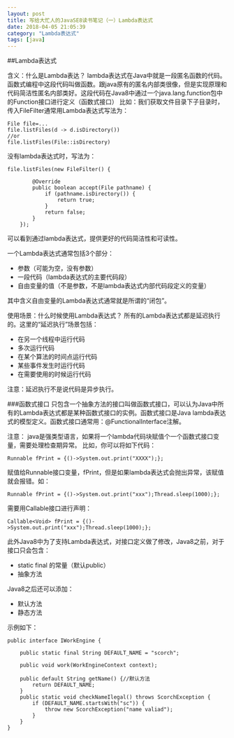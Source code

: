 ```yaml
---
layout: post
title: 写给大忙人的JavaSE8读书笔记（一）Lambda表达式
date: 2018-04-05 21:05:39
category: "Lambda表达式"
tags: [java]
---
```


##Lambda表达式

含义：什么是Lambda表达？
lambda表达式在Java中就是一段匿名函数的代码。函数式编程中这段代码叫做函数。跟java原有的匿名内部类很像，但是实现原理和代码简洁性匿名内部类好。这段代码在Java8中通过一个java.lang.function包中的Function接口进行定义（函数式接口）
比如：我们获取文件目录下子目录时，传入FileFilter通常用Lambda表达式写法为：
     
	File file=...
	file.listFiles(d -> d.isDirectory())
    //or
    file.listFiles(File::isDirectory)
没有lambda表达式时，写法为：

    file.listFiles(new FileFilter() {

			@Override
			public boolean accept(File pathname) {
				if (pathname.isDirectory()) {
					return true;
				}
				return false;
			}
		});

可以看到通过lambda表达式，提供更好的代码简洁性和可读性。

一个Lambda表达式通常包括3个部分：

- 参数（可能为空，没有参数）
- 一段代码（lambda表达式的主要代码段）
- 自由变量的值（不是参数，不是lambda表达式内部代码段定义的变量）

其中含义自由变量的Lambda表达式通常就是所谓的“闭包”。

使用场景：什么时候使用Lambda表达式？
所有的Lambda表达式都是延迟执行的。这里的“延迟执行”场景包括：

- 在另一个线程中运行代码
- 多次运行代码
- 在某个算法的时间点运行代码
- 某些事件发生时运行代码
- 在需要使用的时候运行代码

注意：延迟执行不是说代码是异步执行。

###函数式接口
只包含一个抽象方法的接口叫做函数式接口，可以认为Java中所有的Lambda表达式都是某种函数式接口的实例。函数式接口是Java lambda表达式的模型定义。函数式接口通常用：@FunctionalInterface注解。

注意：
java是强类型语言，如果将一个lambda代码块赋值个一个函数式接口变量，需要处理检查期异常。
比如，你可以将如下代码：
    
	Runnable fPrint = {()->System.out.print("XXXX");};
赋值给Runnable接口变量，fPrint，但是如果lambda表达式会抛出异常，该赋值就会报错。如：

    Runnable fPrint = {()->System.out.print("xxx");Thread.sleep(1000);};
需要用Callable<Void>接口进行声明：

	Callable<Void> fPrint = {()->System.out.print("xxx");Thread.sleep(1000);};

此外Java8中为了支持Lambda表达式，对接口定义做了修改，Java8之前，对于接口只会包含：

- static final 的常量（默认public）
- 抽象方法

Java8之后还可以添加：

- 默认方法
- 静态方法

示例如下：

	public interface IWorkEngine {

		public static final String DEFAULT_NAME = "scorch";

		public void work(WorkEngineContext context);

		public default String getName() {//默认方法
			return DEFAULT_NAME;
		}
		public static void checkNameIlegal() throws ScorchException {
			if (DEFAULT_NAME.startsWith("sc")) {
				throw new ScorchException("name valiad");
			}
		}	
    }

